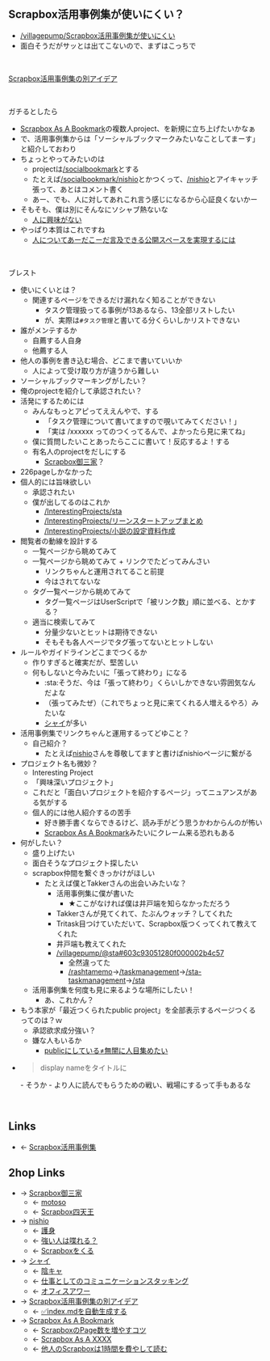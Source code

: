 ## Scrapbox活用事例集が使いにくい？
- [/villagepump/Scrapbox活用事例集が使いにくい](https://scrapbox.io/villagepump/Scrapbox活用事例集が使いにくい)
- 面白そうだがサッとは出てこないので、まずはこっちで

<br>

[Scrapbox活用事例集の別アイデア](Scrapbox活用事例集の別アイデア.md)

<br>

ガチるとしたら

- [Scrapbox As A Bookmark](Scrapbox_As_A_Bookmark.md)の複数人project、を新規に立ち上げたいかなぁ
- で、活用事例集からは「ソーシャルブックマークみたいなことしてまーす」と紹介しておわり
- ちょっとやってみたいのは
    - projectは[/socialbookmark](https://scrapbox.io/socialbookmark)とする
    - たとえば[/socialbookmark/nishio](https://scrapbox.io/socialbookmark/nishio)とかつくって、[/nishio](https://scrapbox.io/nishio)とアイキャッチ張って、あとはコメント書く
    - あー、でも、人に対してあれこれ言う感じになるから心証良くないかー
- そもそも、僕は別にそんなにソシャブ熱ないな
    - [人に興味がない](人に興味がない.md)
- やっぱり本質はこれですね
    - [人についてあーだこーだ言及できる公開スペースを実現するには](人についてあーだこーだ言及できる公開スペースを実現するには.md)

<br>

ブレスト

- 使いにくいとは？
    - 関連するページをできるだけ漏れなく知ることができない
        - タスク管理扱ってる事例が13あるなら、13全部リストしたい
        - が、実際は`#タスク管理`と書いてる分くらいしかリストできない
- 誰がメンテするか
    - 自薦する人自身
    - 他薦する人
- 他人の事例を書き込む場合、どこまで書いていいか
    - 人によって受け取り方が違うから難しい
- ソーシャルブックマーキングがしたい？
- 俺のprojectを紹介して承認されたい？
- 活発にするためには
    - みんなもっとアピってええんやで、する
        - 「タスク管理について書いてますので覗いてみてください！」
        - 「実は /xxxxxx ってのつくってるんで、よかったら見に来てね」
    - 僕に質問したいことあったらここに書いて！反応するよ！する
    - 有名人のprojectをだしにする
        - [Scrapbox御三家](Scrapbox御三家.md)？
- 226pageしかなかった
- 個人的には旨味欲しい
    - 承認されたい
    - 僕が出してるのはこれか
        - [/InterestingProjects/sta](https://scrapbox.io/InterestingProjects/sta)
        - [/InterestingProjects/リーンスタートアップまとめ](https://scrapbox.io/InterestingProjects/リーンスタートアップまとめ)
        - [/InterestingProjects/小説の設定資料作成](https://scrapbox.io/InterestingProjects/小説の設定資料作成)
- 閲覧者の動線を設計する
    - 一覧ページから眺めてみて
    - 一覧ページから眺めてみて + リンクでたどってみんさい
        - リンクちゃんと運用されてること前提
        - 今はされてないな
    - タグ一覧ページから眺めてみて
        - タグ一覧ページはUserScriptで「被リンク数」順に並べる、とかする？
    - 適当に検索してみて
        - 分量少ないとヒットは期待できない
        - そもそも各人ページでタグ張ってないとヒットしない
- ルールやガイドラインどこまでつくるか
    - 作りすぎると確実だが、堅苦しい
    - 何もしないと今みたいに「張って終わり」になる
        - :sta:そうだ、今は「張って終わり」くらいしかできない雰囲気なんだよな
        - （張ってみたぜ）（これでちょっと見に来てくれる人増えるやろ）みたいな
        - [シャイ](シャイ.md)が多い
- 活用事例集でリンクちゃんと運用するってどゆこと？
    - 自己紹介？
        - たとえば[nishio](nishio.md)さんを尊敬してますと書けばnishioページに繋がる
- プロジェクト名も微妙？
    - Interesting Project
    - 「興味深いプロジェクト」
    - これだと「面白いプロジェクトを紹介するページ」ってニュアンスがある気がする
    - 個人的には他人紹介するの苦手
        - 好き勝手書くならできるけど、読み手がどう思うかわからんのが怖い
        - [Scrapbox As A Bookmark](Scrapbox_As_A_Bookmark.md)みたいにクレーム来る恐れもある
- 何がしたい？
    - 盛り上げたい
    - 面白そうなプロジェクト探したい
    - scrapbox仲間を繋ぐきっかけがほしい
        - たとえば僕とTakkerさんの出会いみたいな？
            - 活用事例集に僕が書いた
                - ★ここがなければ僕は井戸端を知らなかっただろう
            - Takkerさんが見てくれて、たぶんウォッチ？してくれた
            - Tritask目つけていただいて、Scrapbox版つくってくれて教えてくれた
            - 井戸端も教えてくれた
            - [/villagepump/@sta#603c93051280f000002b4c57](https://scrapbox.io/villagepump/@sta#603c93051280f000002b4c57)
                - 全然違ってた
                - [/rashtamemo](https://scrapbox.io/rashtamemo)→[/taskmanagement](https://scrapbox.io/taskmanagement)→[/sta-taskmanagement](https://scrapbox.io/sta-taskmanagement)→[/sta](https://scrapbox.io/sta)
    - 活用事例集を何度も見に来るような場所にしたい！
        - あ、これかん？
- もう本家が「最近つくられたpublic project」を全部表示するページつくるってのは？ｗ
    - 承認欲求成分強い？
    - 嫌な人もいるか
        - [publicにしている≠無闇に人目集めたい](publicにしている≠無闇に人目集めたい.md)
- <blockquote>display nameをタイトルに</blockquote>
    - そうか
    - より人に読んでもらうための戦い、戦場にするって手もあるな

<br>

## Links
- ← [Scrapbox活用事例集](Scrapbox活用事例集.md)

## 2hop Links
- → [Scrapbox御三家](Scrapbox御三家.md)
    - ← [motoso](motoso.md)
    - ← [Scrapbox四天王](Scrapbox四天王.md)
- → [nishio](nishio.md)
    - ← [護身](護身.md)
    - ← [強い人は喋れる？](強い人は喋れる_.md)
    - ← [Scrapboxをくる](Scrapboxをくる.md)
- → [シャイ](シャイ.md)
    - ← [陰キャ](陰キャ.md)
    - ← [仕事としてのコミュニケーションスタッキング](仕事としてのコミュニケーションスタッキング.md)
    - ← [オフィスアワー](オフィスアワー.md)
- → [Scrapbox活用事例集の別アイデア](Scrapbox活用事例集の別アイデア.md)
    - ← [✅index.mdを自動生成する](✅index.mdを自動生成する.md)
- → [Scrapbox As A Bookmark](Scrapbox_As_A_Bookmark.md)
    - ← [ScrapboxのPage数を増やすコツ](ScrapboxのPage数を増やすコツ.md)
    - ← [Scrapbox As A XXXX](Scrapbox_As_A_XXXX.md)
    - ← [他人のScrapboxは1時間を費やして読む](他人のScrapboxは1時間を費やして読む.md)

